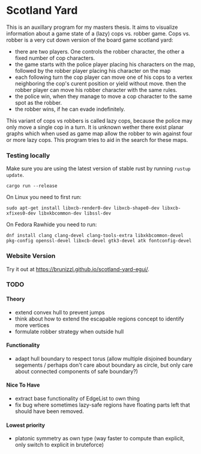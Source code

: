 # Scotland Yard

This is an auxillary program for my masters thesis. It aims to visualize information about a game state of a (lazy) cops vs. robber game. Cops vs. robber is a very cut down version of the board game scotland yard:
* there are two players. One controls the robber character, the other a fixed number of cop characters.
* the game starts with the police player placing his characters on the map, followed by the robber player placing his character on the map
* each following turn the cop player can move one of his cops to a vertex neighboring the cop's curent position or yield without move. then the robber player can move his robber character with the same rules.
* the police win, when they manage to move a cop character to the same spot as the robber.
* the robber wins, if he can evade indefinitely.

This variant of cops vs robbers is called lazy cops, because the police may only move a single cop in a turn.
It is unknown wether there exist planar graphs which when used as game map allow the robber to win against four or more lazy cops. This program tries to aid in the search for these maps.

### Testing locally

Make sure you are using the latest version of stable rust by running `rustup update`.

`cargo run --release`

On Linux you need to first run:

`sudo apt-get install libxcb-render0-dev libxcb-shape0-dev libxcb-xfixes0-dev libxkbcommon-dev libssl-dev`

On Fedora Rawhide you need to run:

`dnf install clang clang-devel clang-tools-extra libxkbcommon-devel pkg-config openssl-devel libxcb-devel gtk3-devel atk fontconfig-devel`

### Website Version

 Try it out at <https://brunizzl.github.io/scotland-yard-egui/>.



### TODO

#### Theory
* extend convex hull to prevent jumps
* think about how to extend the escapable regions concept to identify more vertices
* formulate robber strategy when outside hull

#### Functionality
* adapt hull boundary to respect torus (allow multiple disjoined boundary segements / perhaps don't care about boundary as circle, but only care about connected components of safe boundary?)

#### Nice To Have
* extract base functionality of EdgeList to own thing
* fix bug where sometimes lazy-safe regions have floating parts left that should have been removed.

#### Lowest priority
* platonic symmetry as own type (way faster to compute than explicit, only switch to explicit in bruteforce)


